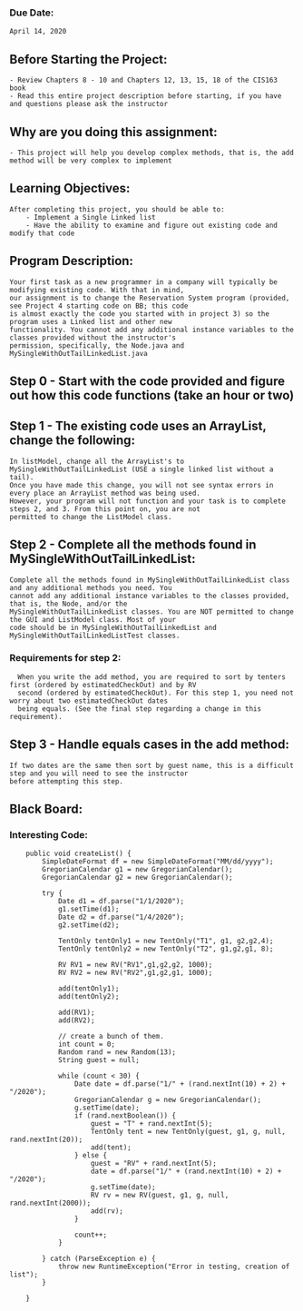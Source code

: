 ### Due Date:
    April 14, 2020

## Before Starting the Project:
    - Review Chapters 8 - 10 and Chapters 12, 13, 15, 18 of the CIS163 book
    - Read this entire project description before starting, if you have and questions please ask the instructor

## Why are you doing this assignment:
    - This project will help you develop complex methods, that is, the add method will be very complex to implement

## Learning Objectives:
    After completing this project, you should be able to:
        - Implement a Single Linked list
        - Have the ability to examine and figure out existing code and modify that code

## Program Description:
    Your first task as a new programmer in a company will typically be modifying existing code. With that in mind,
    our assignment is to change the Reservation System program (provided, see Project 4 starting code on BB; this code
    is almost exactly the code you started with in project 3) so the program uses a Linked list and other new
    functionality. You cannot add any additional instance variables to the classes provided without the instructor's
    permission, specifically, the Node.java and MySingleWithOutTailLinkedList.java

## Step 0 - Start with the code provided and figure out how this code functions (take an hour or two)

## Step 1 - The existing code uses an ArrayList, change the following:
    In listModel, change all the ArrayList's to MySingleWithOutTailLinkedList (USE a single linked list without a tail).
    Once you have made this change, you will not see syntax errors in every place an ArrayList method was being used.
    However, your program will not function and your task is to complete steps 2, and 3. From this point on, you are not
    permitted to change the ListModel class.

## Step 2 - Complete all the methods found in MySingleWithOutTailLinkedList:
    Complete all the methods found in MySingleWithOutTailLinkedList class and any additional methods you need. You
    cannot add any additional instance variables to the classes provided, that is, the Node, and/or the
    MySingleWithOutTailLinkedList classes. You are NOT permitted to change the GUI and ListModel class. Most of your
    code should be in MySingleWithOutTailLinkedList and MySingleWithOutTailLinkedListTest classes.

  ### Requirements for step 2:
      When you write the add method, you are required to sort by tenters first (ordered by estimatedCheckOut) and by RV
      second (ordered by estimatedCheckOut). For this step 1, you need not worry about two estimatedCheckOut dates
      being equals. (See the final step regarding a change in this requirement).

## Step 3 - Handle equals cases in the add method:
    If two dates are the same then sort by guest name, this is a difficult step and you will need to see the instructor
    before attempting this step.



## Black Board:
   ### Interesting Code:

        public void createList() {
            SimpleDateFormat df = new SimpleDateFormat("MM/dd/yyyy");
            GregorianCalendar g1 = new GregorianCalendar();
            GregorianCalendar g2 = new GregorianCalendar();

            try {
                Date d1 = df.parse("1/1/2020");
                g1.setTime(d1);
                Date d2 = df.parse("1/4/2020");
                g2.setTime(d2);

                TentOnly tentOnly1 = new TentOnly("T1", g1, g2,g2,4);
                TentOnly tentOnly2 = new TentOnly("T2", g1,g2,g1, 8);

                RV RV1 = new RV("RV1",g1,g2,g2, 1000);
                RV RV2 = new RV("RV2",g1,g2,g1, 1000);

                add(tentOnly1);
                add(tentOnly2);

                add(RV1);
                add(RV2);

                // create a bunch of them.
                int count = 0;
                Random rand = new Random(13);
                String guest = null;

                while (count < 30) {
                    Date date = df.parse("1/" + (rand.nextInt(10) + 2) + "/2020");
                    GregorianCalendar g = new GregorianCalendar();
                    g.setTime(date);
                    if (rand.nextBoolean()) {
                        guest = "T" + rand.nextInt(5);
                        TentOnly tent = new TentOnly(guest, g1, g, null, rand.nextInt(20));
                        add(tent);
                    } else {
                        guest = "RV" + rand.nextInt(5);
                        date = df.parse("1/" + (rand.nextInt(10) + 2) + "/2020");
                        g.setTime(date);
                        RV rv = new RV(guest, g1, g, null, rand.nextInt(2000));
                        add(rv);
                    }

                    count++;
                }

            } catch (ParseException e) {
                throw new RuntimeException("Error in testing, creation of list");
            }

        }
